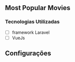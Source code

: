 
## Most Popular Movies


### Tecnologias Utilizadas
 - [ ] framework Laravel
 - [ ] VueJs
 
## Configurações
